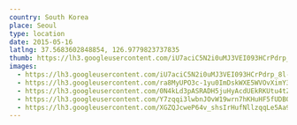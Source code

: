 ```yaml
---
country: South Korea
place: Seoul
type: location
date: 2015-05-16
latlng: 37.5683602848854, 126.9779823737835
thumb: https://lh3.googleusercontent.com/iU7aciC5N2i0uMJ3VEI093HCrPdrp_8l-vIQeJlrwA9QlGSSPGm212xk7HJ-2XfJTHvm4AzVsZcnNpdqmSnTeum3C8P6s_HZ8C_dPzCBSV9mLeZNLo4DwE74BbRLnW7-5erKD4Hb18w
images:
  - https://lh3.googleusercontent.com/iU7aciC5N2i0uMJ3VEI093HCrPdrp_8l-vIQeJlrwA9QlGSSPGm212xk7HJ-2XfJTHvm4AzVsZcnNpdqmSnTeum3C8P6s_HZ8C_dPzCBSV9mLeZNLo4DwE74BbRLnW7-5erKD4Hb18w
  - https://lh3.googleusercontent.com/ra8MyUPO3c-1yu0ImDskWXE5WVOvXimY35edeMTYSjJeWMrByZv78fJjKS5CqkOga6b4lnw4WFZoyolbFCj-3UcqDNrvzO0hXl65t4T8UlFlSPDIrBftfG8pa8mQ028zsRO8qDFuLws
  - https://lh3.googleusercontent.com/0N4kLd3pASRADH5juHyAcdUEkRKUtu4tZUhhH13lxH8FDLp1l5SLdrvMRwKEvgY3iblq7bt92-_Hf4C5MrBB46GulNBZdZoheBYO0X7wnuTlm5K_-Gz1FKN_F9QQhpEZDQiTe1agd4Y
  - https://lh3.googleusercontent.com/Y7zqqi3lwbnJOvW19wrn7hKHuHF5fUDBQxWFO2FaiY0762NeLtRxapuR35bwnXal61ivvqnXTlDM5kvaFaTXDQkWIZWsKdOPix14rNY9uzJ8XgtpksgznjIgAtm5bCW1EDM3iyrxIM4
  - https://lh3.googleusercontent.com/XGZQJcweP64v_shsIrHufNllzqqLe5Aa907_xbv-Xldp8QaEcJHkgeWv1QbUFeQP-RyeRr_MkY-8514xo-Sh7o56uDRz8sOjbtetUSpYz9gXMlZSqV-XcQE_5k2vmb-QLzRGCZu3VWw
---
```


